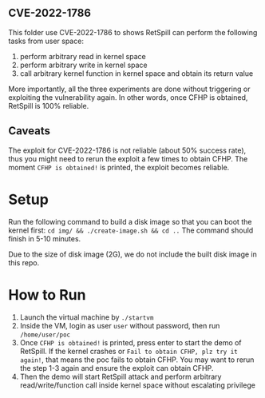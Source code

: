 ## CVE-2022-1786
This folder use CVE-2022-1786 to shows RetSpill can perform the following tasks from user space:
1. perform arbitrary read in kernel space
2. perform arbitrary write in kernel space
3. call arbitrary kernel function in kernel space and obtain its return value

More importantly, all the three experiments are done without triggering or exploiting the vulnerability again.
In other words, once CFHP is obtained, RetSpill is 100% reliable.

## Caveats
The exploit for CVE-2022-1786 is not reliable (about 50% success rate), thus you might need to rerun the exploit a few times to obtain CFHP.
The moment `CFHP is obtained!` is printed, the exploit becomes reliable.

# Setup
Run the following command to build a disk image so that you can boot the kernel first:
`cd img/ && ./create-image.sh && cd ..`
The command should finish in 5-10 minutes.

Due to the size of disk image (2G), we do not include the built disk image in this repo.

# How to Run
1. Launch the virtual machine by `./startvm`
2. Inside the VM, login as user `user` without password, then run `/home/user/poc`
3. Once `CFHP is obtained!` is printed, press enter to start the demo of RetSpill. If the kernel crashes or `Fail to obtain CFHP, plz try it again!`, that means the poc fails to obtain CFHP. You may want to rerun the step 1-3 again and ensure the exploit can obtain CFHP.
4. Then the demo will start RetSpill attack and perform arbitrary read/write/function call inside kernel space without escalating privilege
